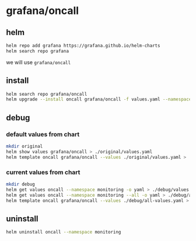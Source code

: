 # grafana/oncall
## helm
```bash
helm repo add grafana https://grafana.github.io/helm-charts
helm search repo grafana
```
we will use `grafana/oncall`

## install
```bash
helm search repo grafana/oncall
helm upgrade --install oncall grafana/oncall -f values.yaml --namespace monitoring --create-namespace
```

## debug

### default values from chart
```bash
mkdir original
helm show values grafana/oncall > ./original/values.yaml
helm template oncall grafana/oncall --values ./original/values.yaml > ./original/rendered.yaml
```

### current values from chart
```bash
mkdir debug
helm get values oncall --namespace monitoring -o yaml > ./debug/values.yaml
helm get values oncall --namespace monitoring --all -o yaml > ./debug/all-values.yaml
helm template oncall grafana/oncall --values ./debug/all-values.yaml > ./debug/rendered.yaml
```

## uninstall
```bash
helm uninstall oncall --namespace monitoring
```